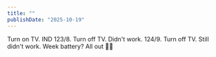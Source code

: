```yaml
---
title: ""
publishDate: "2025-10-19"
---
```


Turn on TV. IND 123/8. Turn off TV. Didn't work. 124/9. Turn off TV. Still didn't work. Week battery? All out 🤦‍♂️
